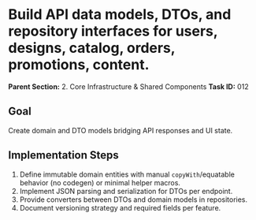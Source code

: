 # Build API data models, DTOs, and repository interfaces for users, designs, catalog, orders, promotions, content.

**Parent Section:** 2. Core Infrastructure & Shared Components
**Task ID:** 012

## Goal
Create domain and DTO models bridging API responses and UI state.

## Implementation Steps
1. Define immutable domain entities with manual `copyWith`/equatable behavior (no codegen) or minimal helper macros.
2. Implement JSON parsing and serialization for DTOs per endpoint.
3. Provide converters between DTOs and domain models in repositories.
4. Document versioning strategy and required fields per feature.
